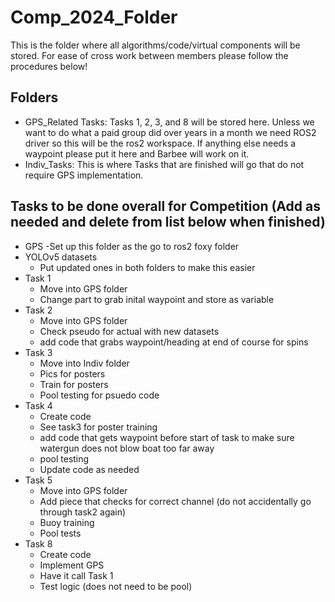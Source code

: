 # Comp_2024_Folder

This is the folder where all algorithms/code/virtual components will be stored. For ease of cross work between members please follow the procedures below!

## Folders

- GPS_Related Tasks: Tasks 1, 2, 3, and 8 will be stored here. Unless we want to do what a paid group did over years in a month we need ROS2 driver so this will be the ros2 workspace. If anything else needs a waypoint please put it here and Barbee will work on it. 
- Indiv_Tasks: This is where Tasks that are finished will go that do not require GPS implementation. 

## Tasks to be done overall for Competition (Add as needed and delete from list below when finished)
- GPS
	-Set up this folder as the go to ros2 foxy folder
- YOLOv5 datasets
	- Put updated ones in both folders to make this easier
- Task 1
	- Move into GPS folder
	- Change part to grab inital waypoint and store as variable
- Task 2 
	- Move into GPS folder
	- Check pseudo for actual with new datasets
	- add code that grabs waypoint/heading at end of course for spins
- Task 3
	- Move into Indiv folder
	- Pics for posters
	- Train for posters
	- Pool testing for psuedo code
- Task 4
	- Create code
	- See task3 for poster training
	- add code that gets waypoint before start of task to make sure watergun does not blow boat too far away
	- pool testing 
	- Update code as needed
- Task 5
	- Move into GPS folder
	- Add piece that checks for correct channel (do not accidentally go through task2 again)
	- Buoy training
	- Pool tests
- Task 8
	- Create code
	- Implement GPS
	- Have it call Task 1
	- Test logic (does not need to be pool)


